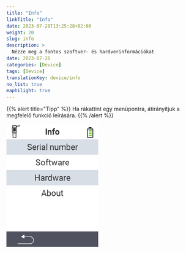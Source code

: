 ```yaml
---
title: "Info"
linkTitle: "Info"
date: 2023-07-28T13:25:28+02:00
weight: 20
slug: info
description: >
  Nézze meg a fontos szoftver- és hardverinformációkat
date: 2023-07-26
categories: [Device]
tags: [Device]
translationKey: device/info
no_list: true
maphilight: true
---
```

{{% alert title="Tipp" %}}
Ha rákattint egy menüpontra, átirányítjuk a megfelelő funkció leírására.
{{% /alert %}}

<img src="images/menu.png" alt="VitalControl Info" title="Info" usemap="#workmap" class="maphilight" />

<map name="workmap">
  <area shape="rect" coords="2,40,238,80" alt="Sorozatszám" title="Az eszköz sorozatszámának lekéréséhez kattintson ide&#10;Mausklick: zur Dokumentation" href="/hu/docs/device/info/serial-number/">
  <area shape="rect" coords="2,80,238,120" alt="Szoftver" title="A szoftver verziójának megtekintésére vonatkozó utasításokat itt találja&#10;Mausklick: zur Dokumentation" href="/hu/docs/firmware/versions/">
  <area shape="rect" coords="2,120,238,160" alt="Hardver" title="Az eszköz hardverinformációinak eléréséhez kattintson ide&#10;Mausklick: zur Dokumentation" href="/hu/docs/device/info/hardware/">
  <area shape="rect" coords="2,160,238,200" alt="Névjegy" title="Hívja elő a gyártó információit&#10;Mausklick: zur Dokumentation" href="/hu/docs/device/info/about/">

  <area shape="rect" coords="2,282,120,319" alt="Vissza" title="Ugrás vissza a szintre&#10;Mouse click: open documentation" href="/hu/docs/device/">
</map>
